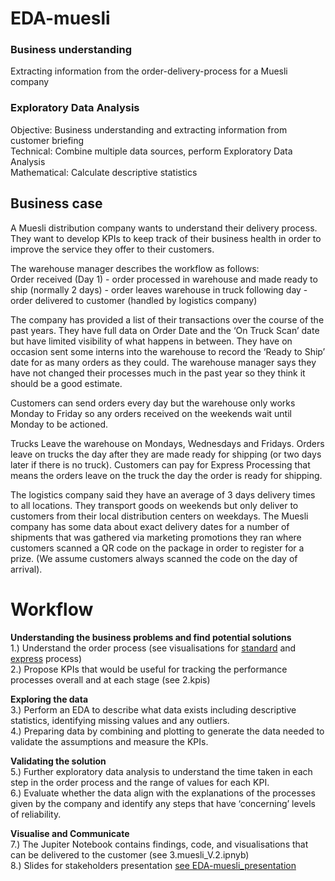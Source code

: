 # EDA-muesli

### Business understanding
Extracting information from the order-delivery-process for a Muesli company

### Exploratory Data Analysis
Objective: Business understanding and extracting information from customer briefing  
Technical: Combine multiple data sources, perform Exploratory Data Analysis  
Mathematical: Calculate descriptive statistics  

## Business case
A Muesli distribution company wants to understand their delivery process. They want to develop KPIs to keep track of their business health in order to improve the service they offer to their customers.

The warehouse manager describes the workflow as follows:  
Order received (Day 1) - order processed in warehouse and made ready to ship (normally 2 days) - order leaves warehouse in truck following day - order delivered to customer (handled by logistics company)  

The company has provided a list of their transactions over the course of the past years. They have full data on Order Date and the ‘On Truck Scan’ date but have limited visibility of what happens in between. They have on occasion sent some interns into the warehouse to record the ‘Ready to Ship’ date for as many orders as they could. The warehouse manager says they have not changed their processes much in the past year so they think it should be a good estimate.

Customers can send orders every day but the warehouse only works Monday to Friday so any orders received on the weekends wait until Monday to be actioned.

Trucks Leave the warehouse on Mondays, Wednesdays and Fridays. Orders leave on trucks the day after they are made ready for shipping (or two days later if there is no truck). Customers can pay for Express Processing that means the orders leave on the truck the day the order is ready for shipping.

The logistics company said they have an average of 3 days delivery times to all locations. They transport goods on weekends but only deliver to customers from their local distribution centers on weekdays. The Muesli company has some data about exact delivery dates for a number of shipments that was gathered via marketing promotions they ran where customers scanned a QR code on the package in order to register for a prize. (We assume customers always scanned the code on the day of arrival).

# Workflow
<b> Understanding the business problems and find potential solutions</b>  
1.) Understand the order process (see visualisations for [standard](EDA-muesli_Vis_std-process.png) and [express](EDA-muesli_Vis_exp-process.png) process)  
2.) Propose KPIs that would be useful for tracking the performance processes overall and at each stage (see 2.kpis)

<b> Exploring the data</b>  
3.) Perform an EDA to describe what data exists including descriptive statistics, identifying missing values and any outliers.  
4.) Preparing data by combining and plotting to generate the data needed to validate the assumptions and measure the KPIs.

<b> Validating the solution</b>  
5.) Further exploratory data analysis to understand the time taken in each step in the order process and the range of values for each KPI.  
6.) Evaluate whether the data align with the explanations of the processes given by the company and identify any steps that have ‘concerning’ levels of reliability.  

<b> Visualise and Communicate</b>  
7.) The Jupiter Notebook contains findings, code, and visualisations that can be delivered to the customer (see 3.muesli_V.2.ipnyb)  
8.) Slides for stakeholders presentation [see EDA-muesli_presentation](EDA-muesli_presentation.pdf)
